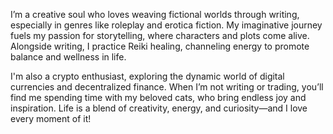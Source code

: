 I’m a creative soul who loves weaving fictional worlds through writing, especially in genres like roleplay 
and erotica fiction. My imaginative journey fuels my passion for storytelling, where characters and plots 
come alive. Alongside writing, I practice Reiki healing, channeling energy to promote balance and wellness in life.

I'm also a crypto enthusiast, exploring the dynamic world of digital currencies and decentralized finance. 
When I’m not writing or trading, you’ll find me spending time with my beloved cats, who bring endless joy 
and inspiration. Life is a blend of creativity, energy, and curiosity—and I love every moment of it!
